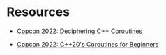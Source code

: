 # Resources

- [Cppcon 2022: Deciphering C++ Coroutines](https://www.youtube.com/watch?v=J7fYddslH0Q&t=2381s)

- [Cppcon 2022: C++20's Coroutines for Beginners](https://www.youtube.com/watch?v=8sEe-4tig_A&t=1154s)